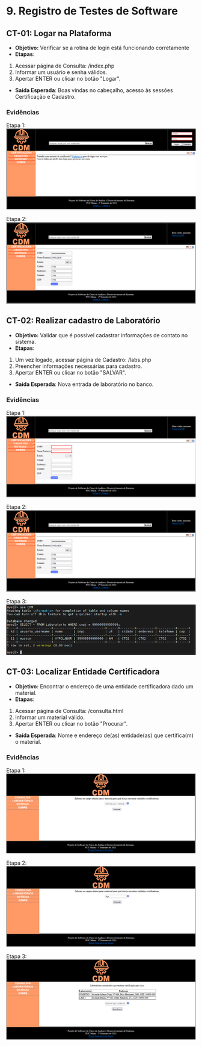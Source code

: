 # 9. Registro de Testes de Software

## CT-01: Logar na Plataforma

* **Objetivo:** Verificar se a rotina de login está funcionando corretamente
* **Etapas**: 
 1. Acessar página de Consulta: <url>/index.php
 2. Informar um usuário e senha válidos.
 3. Apertar ENTER ou clicar no botão "Logar". 
* **Saída Esperada**: Boas vindas no cabeçalho, acesso às sessões Certificação e Cadastro.

### Evidências

Etapa 1:
![ct-01-01](img/teste_ct-01-01.PNG)

Etapa 2:
![ct-01-02](img/teste_ct-02-02.PNG)

## CT-02: Realizar cadastro de Laboratório

* **Objetivo:** Validar que é possível cadastrar informações de contato no sistema.
* **Etapas**: 
 1. Um vez logado, acessar página de Cadastro: <url>/labs.php
 2. Preencher informações necessárias para cadastro.
 3. Apertar ENTER ou clicar no botão "SALVAR". 
* **Saída Esperada**: Nova entrada de laboratório no banco.

### Evidências

Etapa 1:
![ct-02-01](img/teste_ct-02-01.PNG)

Etapa 2:
![ct-02-02](img/teste_ct-02-02.PNG)

Etapa 3:
![ct-02-03](img/teste_ct-02-03.PNG)

## CT-03: Localizar Entidade Certificadora

* **Objetivo:** Encontrar o endereço de uma entidade certificadora dado um material.
* **Etapas**: 
 1. Acessar página de Consulta: <url>/consulta.html
 2. Informar um material válido.
 3. Apertar ENTER ou clicar no botão "Procurar". 
* **Saída Esperada**: Nome e endereço de(as) entidade(as) que certifica(m) o material.

### Evidências

Etapa 1:
![ct-03-01](img/teste_ct-03-01.PNG)

Etapa 2:
![ct-03-01](img/teste_ct-03-02.PNG)

Etapa 3:
![ct-03-01](img/teste_ct-03-03.PNG)

